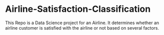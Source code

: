 # Airline-Satisfaction-Classification
This Repo is a Data Science project for an Airline. It determines whether an airline customer is satisfied with the airline or not based on several factors.
